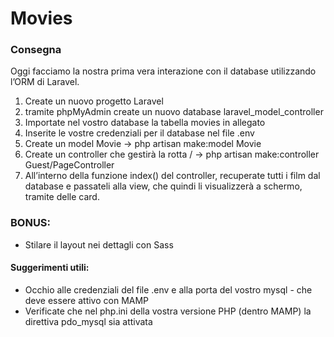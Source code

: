 # Movies



### Consegna
Oggi facciamo la nostra prima vera interazione con il database utilizzando l’ORM di Laravel.
1. Create un nuovo progetto Laravel
2. tramite phpMyAdmin create un nuovo database laravel_model_controller
3. Importate nel vostro database la tabella movies in allegato
4. Inserite le vostre credenziali per il database nel file .env
5. Create un model Movie -> php artisan make:model Movie
6. Create un controller che gestirà la rotta / -> php artisan make:controller Guest/PageController
7. All’interno della funzione index() del controller, recuperate tutti i film dal database e passateli alla view, che quindi li visualizzerà a schermo, tramite delle card.

### BONUS:
- Stilare il layout nei dettagli con Sass

#### Suggerimenti utili:
- Occhio alle credenziali del file .env e alla porta del vostro mysql - che deve essere attivo con MAMP
- Verificate che nel php.ini della vostra versione PHP (dentro MAMP) la direttiva pdo_mysql sia attivata